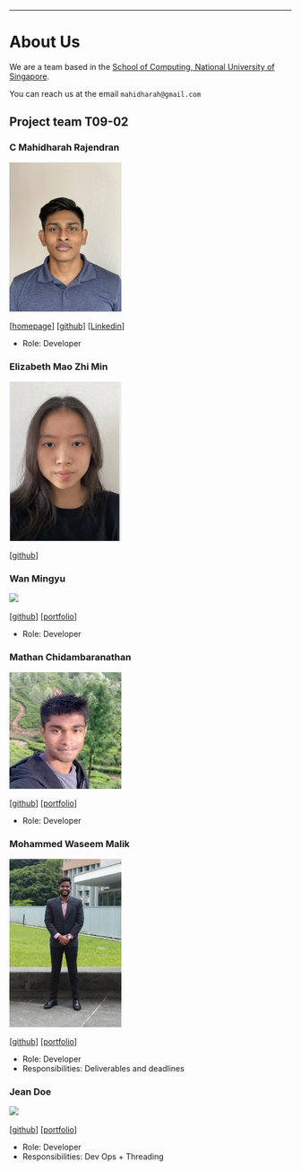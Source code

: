 ---
# About Us

We are a team based in the [School of Computing, National University of Singapore](http://www.comp.nus.edu.sg).

You can reach us at the email `mahidharah@gmail.com`

## Project team T09-02

### C Mahidharah Rajendran

<img src="images/mahidharah.png" width="200px">

[[homepage](http://www.comp.nus.edu.sg/~damithch)]
[[github](https://github.com/Mahidharah)]
[[Linkedin](https://www.linkedin.com/in/mahidharah/)]

* Role: Developer

### Elizabeth Mao Zhi Min

<img src="images/emzm2023.png" width="200px">

[[github](http://github.com/emzm2023)]


### Wan Mingyu

<img src="images/mingyu-wan.png" width="200px">

[[github](http://github.com/mingyu-wan)]
[[portfolio](team/waseemingly.md)]

* Role: Developer

### Mathan Chidambaranathan

<img src="images/ncmathan.png" width="200px">

[[github](http://github.com/ncmathan)]
[[portfolio](team/ncmathan.md)]

* Role: Developer

### Mohammed Waseem Malik

<img src="images/waseemingly.png" width="200px">

[[github](http://github.com/waseemingly)] [[portfolio](team/waseemingly.md)]

* Role: Developer
* Responsibilities: Deliverables and deadlines

### Jean Doe

<img src="images/johndoe.png" width="200px">

[[github](http://github.com/johndoe)]
[[portfolio](team/waseemingly.md)]

* Role: Developer
* Responsibilities: Dev Ops + Threading
